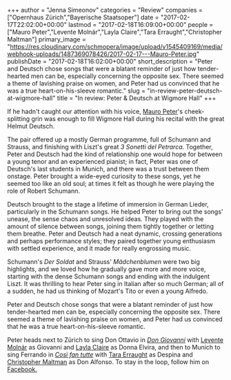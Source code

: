 +++
author = "Jenna Simeonov"
categories = "Review"
companies = ["Opernhaus Zürich","Bayerische Staatsoper"]
date = "2017-02-17T22:02:00+00:00"
lastmod = "2017-02-18T16:09:00+00:00"
people = ["Mauro Peter","Levente Molnár","Layla Claire","Tara Erraught","Christopher Maltman"]
primary_image = "https://res.cloudinary.com/schmopera/image/upload/v1545409169/media/webhook-uploads/1487369078426/2017-02-17---Mauro-Peter.jpg"
publishDate = "2017-02-18T16:02:00+00:00"
short_description = "Peter and Deutsch chose songs that were a blatant reminder of just how tender-hearted men can be, especially concerning the opposite sex. There seemed a theme of lavishing praise on women, and Peter had us convinced that he was a true heart-on-his-sleeve romantic."
slug = "in-review-peter-deutsch-at-wigmore-hall"
title = "In review: Peter &amp; Deutsch at Wigmore Hall"
+++

If he hadn't caught our attention with his voice, [Mauro Peter](/scene/people/mauro-peter/)'s cheek-splitting grin was enough to fill Wigmore Hall during his recital with the great Helmut Deutsch.

The pair offered up a mostly German programme, full of Schumann and Strauss, and finishing with Liszt's great *3 Sonetti del Petrarca*. Together, Peter and Deutsch had the kind of relationship one would hope for between a young tenor and an experienced pianist; in fact, Peter was one of Deutsch's last students in Munich, and there was a trust between them onstage. Peter brought a wide-eyed curiosity to these songs, yet he seemed too like an old soul; at times it felt as though he were playing the role of Robert Schumann.

Deutsch brought to the stage a lifetime of immersion in German Lieder, particularly in the Schumann songs. He helped Peter to bring out the songs' unease, the sense chaos and unresolved ideas. They played with the amount of silence between songs, joining them tightly together or letting them breathe. Peter and Deutsch had a neat dynamic, crossing generations and perhaps performance styles; they paired together young enthusiasm with settled experience, and it made for really engrossing music.

Schumann's *Der Soldat* and Strauss' *Mädchenblumen* were two big highlights, and we loved how he gradually gave more and more voice, starting with the dense Schumann songs and ending with the indulgent Liszt. It was thrilling to hear Peter sing in Italian after so much German; all of a sudden, he had us thinking of Mozart's Tito or even a young Alfredo.

Peter and Deutsch chose songs that were a blatant reminder of just how tender-hearted men can be, especially concerning the opposite sex. There seemed a theme of lavishing praise on women, and Peter had us convinced that he was a true heart-on-his-sleeve romantic.

Peter heads next to Zürich to sing Don Ottavio in [*Don Giovanni*](http://www.opernhaus.ch/vorstellung/detail/don-giovanni-11-03-2017-18634/) with [Levente Molnár](/scene/people/levente-molnar/) as Giovanni and [Layla Claire](/talking-with-singers-layla-claire/) as Donna Elvira, and then to Munich to sing Ferrando in [*Così fan tutte*](https://www.staatsoper.de/staatsoper/stueckinfo/cosi-fan-tutte/2017-04-12-19-00.html?tx_sfstaatsoper_pi1%5BfromSpielplan%5D=1&tx_sfstaatsoper_pi1%5BpageId%5D=545&cHash=274b2366a5eb22513791250a19f2bfab) with [Tara Erraught](/talking-with-singers-tara-erraught/) as Despina and [Christopher Maltman](/scene/people/christopher-maltman/) as Don Alfonso. To stay in the loop, follow him on [Facebook.](https://www.facebook.com/mauropetertenor/) 
